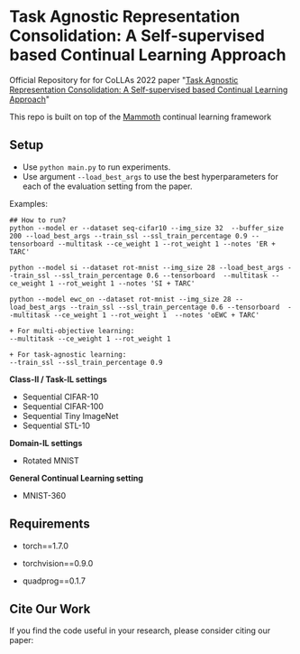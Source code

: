 # Task Agnostic Representation Consolidation: A Self-supervised based Continual Learning Approach 
Official Repository for for CoLLAs 2022 paper "[Task Agnostic Representation Consolidation: A Self-supervised based Continual Learning Approach](https://arxiv.org/abs/2207.06267)"

This repo is built on top of the [Mammoth](https://github.com/aimagelab/mammoth) continual learning framework

## Setup

+ Use `python main.py` to run experiments.
+ Use argument `--load_best_args` to use the best hyperparameters for each of the evaluation setting from the paper.

 Examples:
    
    ## How to run?
    python --model er --dataset seq-cifar10 --img_size 32  --buffer_size 200 --load_best_args --train_ssl --ssl_train_percentage 0.9 --tensorboard --multitask --ce_weight 1 --rot_weight 1 --notes 'ER + TARC'

    python --model si --dataset rot-mnist --img_size 28 --load_best_args --train_ssl --ssl_train_percentage 0.6 --tensorboard  --multitask --ce_weight 1 --rot_weight 1 --notes 'SI + TARC'

    python --model ewc_on --dataset rot-mnist --img_size 28 --load_best_args --train_ssl --ssl_train_percentage 0.6 --tensorboard  --multitask --ce_weight 1 --rot_weight 1  --notes 'oEWC + TARC'
 
    + For multi-objective learning:
    --multitask --ce_weight 1 --rot_weight 1
 
    + For task-agnostic learning:
    --train_ssl --ssl_train_percentage 0.9
    
    

**Class-Il / Task-IL settings**

+ Sequential CIFAR-10
+ Sequential CIFAR-100
+ Sequential Tiny ImageNet
+ Sequential STL-10

**Domain-IL settings**

+ Rotated MNIST

**General Continual Learning setting**

+ MNIST-360

## Requirements

- torch==1.7.0

- torchvision==0.9.0 

- quadprog==0.1.7


## Cite Our Work

If you find the code useful in your research, please consider citing our paper:



